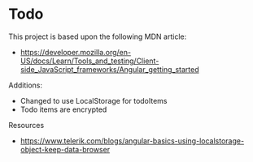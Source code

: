 # Todo

This project is based upon the following MDN article:
- https://developer.mozilla.org/en-US/docs/Learn/Tools_and_testing/Client-side_JavaScript_frameworks/Angular_getting_started

Additions:
- Changed to use LocalStorage for todoItems
- Todo items are encrypted

Resources
- https://www.telerik.com/blogs/angular-basics-using-localstorage-object-keep-data-browser